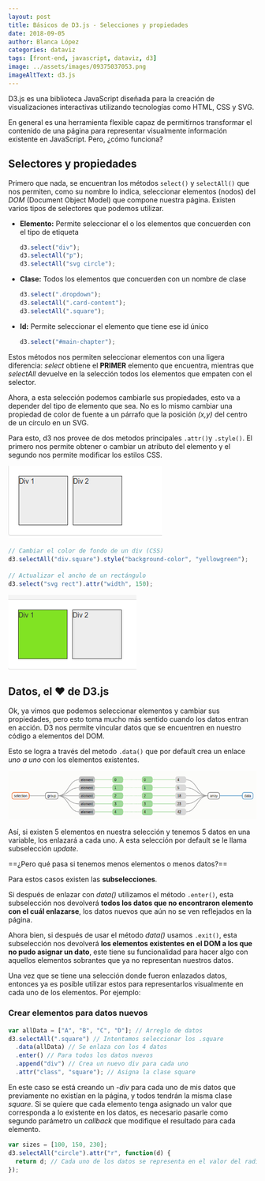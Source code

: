 ```yaml
---
layout: post
title: Básicos de D3.js - Selecciones y propiedades
date: 2018-09-05
author: Blanca López
categories: dataviz
tags: [front-end, javascript, dataviz, d3]
image: ../assets/images/09375037053.png
imageAltText: d3.js
---
```


D3.js es una biblioteca JavaScript diseñada para la creación de visualizaciones interactivas utilizando tecnologías como HTML, CSS y SVG.

En general es una herramienta flexible capaz de permitirnos transformar el contenido de una página para representar visualmente información existente en JavaScript. Pero, ¿cómo funciona?

## Selectores y propiedades

Primero que nada, se encuentran los métodos `select()` y `selectAll()` que nos permiten, como su nombre lo indica, seleccionar elementos (nodos) del _DOM_ (Document Object Model) que compone nuestra página. Existen varios tipos de selectores que podemos utilizar.

- **Elemento:** Permite seleccionar el o los elementos que concuerden con el tipo de etiqueta

  ```javascript
  d3.select("div");
  d3.selectAll("p");
  d3.selectAll("svg circle");
  ```

- **Clase:** Todos los elementos que concuerden con un nombre de clase

  ```javascript
  d3.select(".dropdown");
  d3.selectAll(".card-content");
  d3.selectAll(".square");
  ```

- **Id:** Permite seleccionar el elemento que tiene ese id único

  ```javascript
  d3.select("#main-chapter");
  ```

Estos métodos nos permiten seleccionar elementos con una ligera diferencia: _select_ obtiene el **PRIMER** elemento que encuentra, mientras que _selectAll_ devuelve en la selección todos los elementos que empaten con el selector.

Ahora, a esta selección podemos cambiarle sus propiedades, esto va a depender del tipo de elemento que sea. No es lo mismo cambiar una propiedad de color de fuente a un párrafo que la posición _(x,y)_ del centro de un círculo en un SVG.

Para esto, d3 nos provee de dos metodos principales `.attr()`y `.style()`. El primero nos permite obtener o cambiar un atributo del elemento y el segundo nos permite modificar los estilos CSS.

![1536198017495](../assets/images/1536198017495.png)

```javascript
// Cambiar el color de fondo de un div (CSS)
d3.selectAll("div.square").style("background-color", "yellowgreen");

// Actualizar el ancho de un rectángulo
d3.select("svg rect").attr("width", 150);
```

![1536198115097](../assets/images/1536198115097.png)

## Datos, el ❤ de D3.js

Ok, ya vimos que podemos seleccionar elementos y cambiar sus propiedades, pero esto toma mucho más sentido cuando los datos entran en acción. D3 nos permite vincular datos que se encuentren en nuestro código a elementos del DOM.

Esto se logra a través del metodo `.data()` que por default crea un enlace _uno a uno_ con los elementos existentes.

![1536198751210](../assets/images/1536198751210.png)

Así, si existen 5 elementos en nuestra selección y tenemos 5 datos en una variable, los enlazará a cada uno. A esta selección por default se le llama subselección _update_.

==¿Pero qué pasa si tenemos menos elementos o menos datos?==

Para estos casos existen las **subselecciones**.

Si después de enlazar con _data()_ utilizamos el método `.enter()`, esta subselección nos devolverá **todos los datos que no encontraron elemento con el cuál enlazarse**, los datos nuevos que aún no se ven reflejados en la página.

Ahora bien, si después de usar el método _data()_ usamos `.exit()`, esta subselección nos devolverá **los elementos existentes en el DOM a los que no pudo asignar un dato**, este tiene su funcionalidad para hacer algo con aquellos elementos sobrantes que ya no representan nuestros datos.

Una vez que se tiene una selección donde fueron enlazados datos, entonces ya es posible utilizar estos para representarlos visualmente en cada uno de los elementos. Por ejemplo:

### Crear elementos para datos nuevos

```javascript
var allData = ["A", "B", "C", "D"]; // Arreglo de datos
d3.selectAll(".square") // Intentamos seleccionar los .square
  .data(allData) // Se enlaza con los 4 datos
  .enter() // Para todos los datos nuevos
  .append("div") // Crea un nuevo div para cada uno
  .attr("class", "square"); // Asigna la clase square
```

En este caso se está creando un _-div_ para cada uno de mis datos que previamente no existían en la página, y todos tendrán la misma clase _square_. Si se quiere que cada elemento tenga asignado un valor que corresponda a lo existente en los datos, es necesario pasarle como segundo parámetro un _callback_ que modifique el resultado para cada elemento.

```javascript
var sizes = [100, 150, 230];
d3.selectAll("circle").attr("r", function(d) {
  return d; // Cada uno de los datos se representa en el valor del radio
});
```
